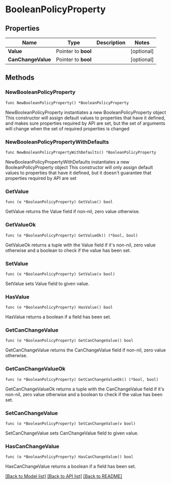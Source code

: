 # BooleanPolicyProperty

## Properties

Name | Type | Description | Notes
------------ | ------------- | ------------- | -------------
**Value** | Pointer to **bool** |  | [optional] 
**CanChangeValue** | Pointer to **bool** |  | [optional] 

## Methods

### NewBooleanPolicyProperty

`func NewBooleanPolicyProperty() *BooleanPolicyProperty`

NewBooleanPolicyProperty instantiates a new BooleanPolicyProperty object
This constructor will assign default values to properties that have it defined,
and makes sure properties required by API are set, but the set of arguments
will change when the set of required properties is changed

### NewBooleanPolicyPropertyWithDefaults

`func NewBooleanPolicyPropertyWithDefaults() *BooleanPolicyProperty`

NewBooleanPolicyPropertyWithDefaults instantiates a new BooleanPolicyProperty object
This constructor will only assign default values to properties that have it defined,
but it doesn't guarantee that properties required by API are set

### GetValue

`func (o *BooleanPolicyProperty) GetValue() bool`

GetValue returns the Value field if non-nil, zero value otherwise.

### GetValueOk

`func (o *BooleanPolicyProperty) GetValueOk() (*bool, bool)`

GetValueOk returns a tuple with the Value field if it's non-nil, zero value otherwise
and a boolean to check if the value has been set.

### SetValue

`func (o *BooleanPolicyProperty) SetValue(v bool)`

SetValue sets Value field to given value.

### HasValue

`func (o *BooleanPolicyProperty) HasValue() bool`

HasValue returns a boolean if a field has been set.

### GetCanChangeValue

`func (o *BooleanPolicyProperty) GetCanChangeValue() bool`

GetCanChangeValue returns the CanChangeValue field if non-nil, zero value otherwise.

### GetCanChangeValueOk

`func (o *BooleanPolicyProperty) GetCanChangeValueOk() (*bool, bool)`

GetCanChangeValueOk returns a tuple with the CanChangeValue field if it's non-nil, zero value otherwise
and a boolean to check if the value has been set.

### SetCanChangeValue

`func (o *BooleanPolicyProperty) SetCanChangeValue(v bool)`

SetCanChangeValue sets CanChangeValue field to given value.

### HasCanChangeValue

`func (o *BooleanPolicyProperty) HasCanChangeValue() bool`

HasCanChangeValue returns a boolean if a field has been set.


[[Back to Model list]](../README.md#documentation-for-models) [[Back to API list]](../README.md#documentation-for-api-endpoints) [[Back to README]](../README.md)


